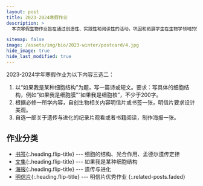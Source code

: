 ```yaml
---
layout: post
title: 2023-2024寒假作业
description: >
  本次寒假生物作业旨在通过创造性、实践性和阅读性的活动，巩固和拓展学生在生物学领域的知识，提高他们对生物学的兴趣和探索能力。

sitemap: false
image: /assets/img/bio/2023-winter/postcard/4.jpg
hide_image: true
hide_last_modified: true
---
```


2023-2024学年寒假作业为以下内容三选二：
1. 以“如果我是某种细胞结构”为题，写一篇诗或短文。要求：写具体的细胞结构，例如“如果我是细胞膜”“如果我是细胞核”，不少于200字。
2. 根据必修一所学内容，自创生物相关内容明信片或书签一张，明信片要求设计美观。
3. 自选一部关于遗传与进化的纪录片观看或者书籍阅读，制作海报一张。

## 作业分类
* [书签]{:.heading.flip-title} --- 细胞的结构、光合作用、孟德尔遗传定律
* [文集]{:.heading.flip-title} --- 如果我是某种细胞结构
* [海报]{:.heading.flip-title} --- 遗传与进化
* [明信片]{:.heading.flip-title} --- 明信片优秀作业
{:.related-posts.faded}

[书签]: ../2024-06-23-2023-winter-bookmark.md
[文集]: ../2024-06-23-2023-winter-poetry.md
[海报]: ../2024-06-23-2023-winter-poster.md
[明信片]: ../2024-06-23-2023-winter-postcard.md